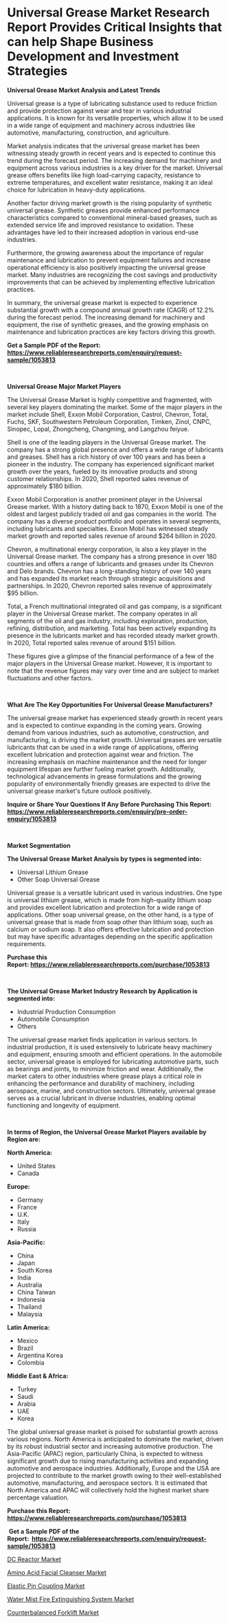 <p><h1>Universal Grease Market Research Report Provides Critical Insights that can help Shape Business Development and Investment Strategies</h1></p><p><strong>Universal Grease Market Analysis and Latest Trends</strong></p>
<p><p>Universal grease is a type of lubricating substance used to reduce friction and provide protection against wear and tear in various industrial applications. It is known for its versatile properties, which allow it to be used in a wide range of equipment and machinery across industries like automotive, manufacturing, construction, and agriculture.</p><p>Market analysis indicates that the universal grease market has been witnessing steady growth in recent years and is expected to continue this trend during the forecast period. The increasing demand for machinery and equipment across various industries is a key driver for the market. Universal grease offers benefits like high load-carrying capacity, resistance to extreme temperatures, and excellent water resistance, making it an ideal choice for lubrication in heavy-duty applications.</p><p>Another factor driving market growth is the rising popularity of synthetic universal grease. Synthetic greases provide enhanced performance characteristics compared to conventional mineral-based greases, such as extended service life and improved resistance to oxidation. These advantages have led to their increased adoption in various end-use industries.</p><p>Furthermore, the growing awareness about the importance of regular maintenance and lubrication to prevent equipment failures and increase operational efficiency is also positively impacting the universal grease market. Many industries are recognizing the cost savings and productivity improvements that can be achieved by implementing effective lubrication practices.</p><p>In summary, the universal grease market is expected to experience substantial growth with a compound annual growth rate (CAGR) of 12.2% during the forecast period. The increasing demand for machinery and equipment, the rise of synthetic greases, and the growing emphasis on maintenance and lubrication practices are key factors driving this growth.</p></p>
<p><strong>Get a Sample PDF of the Report:&nbsp; <a href="https://www.reliableresearchreports.com/enquiry/request-sample/1053813">https://www.reliableresearchreports.com/enquiry/request-sample/1053813</a></strong></p>
<p>&nbsp;</p>
<p><strong>Universal Grease Major Market Players</strong></p>
<p><p>The Universal Grease Market is highly competitive and fragmented, with several key players dominating the market. Some of the major players in the market include Shell, Exxon Mobil Corporation, Castrol, Chevron, Total, Fuchs, SKF, Southwestern Petroleum Corporation, Timken, Zinol, CNPC, Sinopec, Lopal, Zhongcheng, Changming, and Langzhou feiyue.</p><p>Shell is one of the leading players in the Universal Grease market. The company has a strong global presence and offers a wide range of lubricants and greases. Shell has a rich history of over 100 years and has been a pioneer in the industry. The company has experienced significant market growth over the years, fueled by its innovative products and strong customer relationships. In 2020, Shell reported sales revenue of approximately $180 billion.</p><p>Exxon Mobil Corporation is another prominent player in the Universal Grease market. With a history dating back to 1870, Exxon Mobil is one of the oldest and largest publicly traded oil and gas companies in the world. The company has a diverse product portfolio and operates in several segments, including lubricants and specialties. Exxon Mobil has witnessed steady market growth and reported sales revenue of around $264 billion in 2020.</p><p>Chevron, a multinational energy corporation, is also a key player in the Universal Grease market. The company has a strong presence in over 180 countries and offers a range of lubricants and greases under its Chevron and Delo brands. Chevron has a long-standing history of over 140 years and has expanded its market reach through strategic acquisitions and partnerships. In 2020, Chevron reported sales revenue of approximately $95 billion.</p><p>Total, a French multinational integrated oil and gas company, is a significant player in the Universal Grease market. The company operates in all segments of the oil and gas industry, including exploration, production, refining, distribution, and marketing. Total has been actively expanding its presence in the lubricants market and has recorded steady market growth. In 2020, Total reported sales revenue of around $151 billion.</p><p>These figures give a glimpse of the financial performance of a few of the major players in the Universal Grease market. However, it is important to note that the revenue figures may vary over time and are subject to market fluctuations and other factors.</p></p>
<p>&nbsp;</p>
<p><strong>What Are The Key Opportunities For Universal Grease Manufacturers?</strong></p>
<p><p>The universal grease market has experienced steady growth in recent years and is expected to continue expanding in the coming years. Growing demand from various industries, such as automotive, construction, and manufacturing, is driving the market growth. Universal greases are versatile lubricants that can be used in a wide range of applications, offering excellent lubrication and protection against wear and friction. The increasing emphasis on machine maintenance and the need for longer equipment lifespan are further fueling market growth. Additionally, technological advancements in grease formulations and the growing popularity of environmentally friendly greases are expected to drive the universal grease market's future outlook positively.</p></p>
<p><strong>Inquire or Share Your Questions If Any Before Purchasing This Report: <a href="https://www.reliableresearchreports.com/enquiry/pre-order-enquiry/1053813">https://www.reliableresearchreports.com/enquiry/pre-order-enquiry/1053813</a></strong></p>
<p>&nbsp;</p>
<p><strong>Market Segmentation</strong></p>
<p><strong>The Universal Grease Market Analysis by types is segmented into:</strong></p>
<p><ul><li>Universal Lithium Grease</li><li>Other Soap Universal Grease</li></ul></p>
<p><p>Universal grease is a versatile lubricant used in various industries. One type is universal lithium grease, which is made from high-quality lithium soap and provides excellent lubrication and protection for a wide range of applications. Other soap universal grease, on the other hand, is a type of universal grease that is made from soap other than lithium soap, such as calcium or sodium soap. It also offers effective lubrication and protection but may have specific advantages depending on the specific application requirements.</p></p>
<p><strong>Purchase this Report:&nbsp;<a href="https://www.reliableresearchreports.com/purchase/1053813">https://www.reliableresearchreports.com/purchase/1053813</a></strong></p>
<p>&nbsp;</p>
<p><strong>The Universal Grease Market Industry Research by Application is segmented into:</strong></p>
<p><ul><li>Industrial Production Consumption</li><li>Automobile Consumption</li><li>Others</li></ul></p>
<p><p>The universal grease market finds application in various sectors. In industrial production, it is used extensively to lubricate heavy machinery and equipment, ensuring smooth and efficient operations. In the automobile sector, universal grease is employed for lubricating automotive parts, such as bearings and joints, to minimize friction and wear. Additionally, the market caters to other industries where grease plays a critical role in enhancing the performance and durability of machinery, including aerospace, marine, and construction sectors. Ultimately, universal grease serves as a crucial lubricant in diverse industries, enabling optimal functioning and longevity of equipment.</p></p>
<p>&nbsp;</p>
<p><strong>In terms of Region, the Universal Grease Market Players available by Region are:</strong></p>
<p>
    <p> <strong> North America: </strong>
        <ul>
            <li>United States</li>
            <li>Canada</li>
        </ul>
        </p> 
    <p> <strong> Europe: </strong>
        <ul>
            <li>Germany</li>
            <li>France</li>
            <li>U.K.</li>
            <li>Italy</li>
            <li>Russia</li>
        </ul>
        </p> 
    <p> <strong> Asia-Pacific: </strong>
        <ul>
            <li>China</li>
            <li>Japan</li>
            <li>South Korea</li>
            <li>India</li>
            <li>Australia</li>
            <li>China Taiwan</li>
            <li>Indonesia</li>
            <li>Thailand</li>
            <li>Malaysia</li>
        </ul>
        </p> 
    <p> <strong> Latin America: </strong>
        <ul>
            <li>Mexico</li>
            <li>Brazil</li>
            <li>Argentina Korea</li>
            <li>Colombia</li>
        </ul>
        </p> 
    <p> <strong> Middle East & Africa: </strong>
        <ul>
            <li>Turkey</li>
            <li>Saudi</li>
            <li>Arabia</li>
            <li>UAE</li>
            <li>Korea</li>
        </ul>
    </p>
    </p>
<p><p>The global universal grease market is poised for substantial growth across various regions. North America is anticipated to dominate the market, driven by its robust industrial sector and increasing automotive production. The Asia-Pacific (APAC) region, particularly China, is expected to witness significant growth due to rising manufacturing activities and expanding automotive and aerospace industries. Additionally, Europe and the USA are projected to contribute to the market growth owing to their well-established automotive, manufacturing, and aerospace sectors. It is estimated that North America and APAC will collectively hold the highest market share percentage valuation.</p></p>
<p><strong>Purchase this Report: <a href="https://www.reliableresearchreports.com/purchase/1053813">https://www.reliableresearchreports.com/purchase/1053813</a></strong></p>
<p>&nbsp;<strong>Get a Sample PDF of the Report:&nbsp;&nbsp;<a href="https://www.reliableresearchreports.com/enquiry/request-sample/1053813">https://www.reliableresearchreports.com/enquiry/request-sample/1053813</a></strong></p>
<p><strong></strong></p>
<p><p><a href="https://medium.com/@toneygrimes2023/dc-reactor-market-research-report-its-history-and-forecast-2023-to-2030-7d6afdcfa2a3">DC Reactor Market</a></p><p><a href="https://medium.com/@merrittrice2023/amino-acid-facial-cleanser-market-report-reveals-the-latest-trends-and-growth-opportunities-of-this-60489f363570">Amino Acid Facial Cleanser Market</a></p><p><a href="https://medium.com/@skylargrant2023/elastic-pin-coupling-market-analysis-and-sze-forecasted-for-period-from-2023-to-2030-3d3ae908fb76">Elastic Pin Coupling Market</a></p><p><a href="https://medium.com/@elyssablick/water-mist-fire-extinguishing-system-market-share-evolution-and-market-growth-trends-2023-2030-0989ed428f15">Water Mist Fire Extinguishing System Market</a></p><p><a href="https://medium.com/@shanelerde/counterbalanced-forklift-market-research-report-its-history-and-forecast-2023-to-2030-8fd049f16263">Counterbalanced Forklift Market</a></p></p>